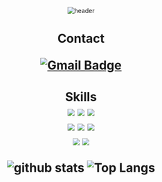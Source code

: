<div align=center>

![header](https://capsule-render.vercel.app/api?type=waving&color=auto&height=300&section=header&text=Junior%20Backend%20Developer&fontSize=60)


<h1>Contact
  <br>

[![Gmail Badge](https://img.shields.io/badge/-Gmail-d14836?style=flat-square&logo=Gmail&logoColor=white&link=mailto:legeno09133@gmail.com)](mailto:legeno09133@gmail.com)

<h1>Skills
  <br>
<img src="https://img.shields.io/badge/C-A8B9CC?style=for-the-badge&logo=c&logoColor=white">
<img src="https://img.shields.io/badge/java-007396?style=for-the-badge&color=brown&logoColor=white">
<img src="https://img.shields.io/badge/python-3776AB?style=for-the-badge&logo=python&logoColor=white"> 
<br>
  <img src="https://img.shields.io/badge/mysql-4479A1?style=for-the-badge&logo=mysql&logoColor=white"> 
  <img src="https://img.shields.io/badge/mariaDB-003545?style=for-the-badge&logo=mariaDB&logoColor=white"> 
  <img src="https://img.shields.io/badge/sql server-121150?style=for-the-badge&logo=microsoftsqlserver&logoColor=white"> 
   <br>
    <img src="https://img.shields.io/badge/spring boot-6DB33F?style=for-the-badge&logo=springboot&logoColor=white"> 
    <img src="https://img.shields.io/badge/spring security-6DB33F?style=for-the-badge&logo=springsecurity&logoColor=white">
   <br>

 
![github stats](https://github-readme-stats.vercel.app/api?username=Kade-Sung)
![Top Langs](https://github-readme-stats.vercel.app/api/top-langs/?username=Kade-Sung&layout=compact)
